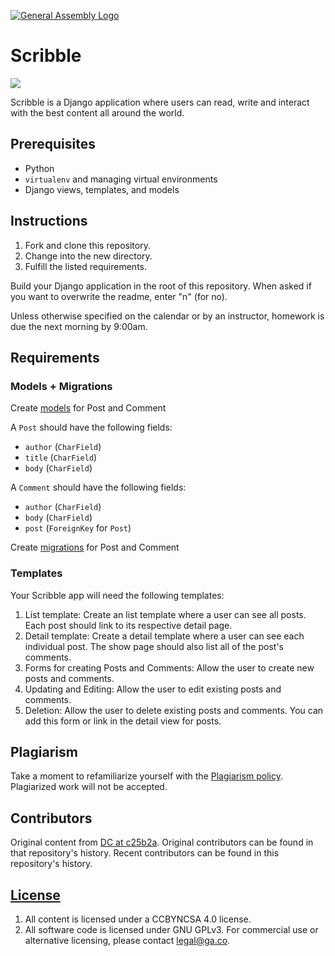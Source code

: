 [![General Assembly Logo](https://camo.githubusercontent.com/1a91b05b8f4d44b5bbfb83abac2b0996d8e26c92/687474703a2f2f692e696d6775722e636f6d2f6b6538555354712e706e67)](https://generalassemb.ly/education/web-development-immersive)

# Scribble

![](https://dl.dropboxusercontent.com/s/8frf8rblw6pnpds/hipsterlogogenerator_1438007087793.png?dl=0)

Scribble is a Django application where users can read, write and interact with
the best content all around the world.

## Prerequisites

* Python
* `virtualenv` and managing virtual environments
* Django views, templates, and models

## Instructions

1. Fork and clone this repository.
1. Change into the new directory.
1. Fulfill the listed requirements.

Build your Django application in the root of this repository. When asked if you
want to overwrite the readme, enter "n" (for no).

Unless otherwise specified on the calendar or by an instructor, homework is due
the next morning by 9:00am.

## Requirements

### Models + Migrations

Create
[models](https://git.generalassemb.ly/dc-wdi-python-django/django-models#models)
for Post and Comment

A `Post` should have the following fields:

* `author` (`CharField`)
* `title`  (`CharField`)
* `body` (`CharField`)

A `Comment` should have the following fields:

* `author` (`CharField`)
* `body` (`CharField`)
* `post` (`ForeignKey` for `Post`)

Create
[migrations](https://git.generalassemb.ly/dc-wdi-python-django/django-models#migrations)
for Post and Comment

### Templates

Your Scribble app will need the following templates:

1. List template: Create an list template where a user can see all posts. Each
   post should link to its respective detail page.
2. Detail template: Create a detail template where a user can see each
   individual post. The show page should also list all of the post's comments.
3. Forms for creating Posts and Comments: Allow the user to create new posts and
   comments.
4. Updating and Editing: Allow the user to edit existing posts and comments.
5. Deletion: Allow the user to delete existing posts and comments.  You can add
   this form or link in the detail view for posts.

## Plagiarism

Take a moment to refamiliarize yourself with the [Plagiarism policy](https://git.generalassemb.ly/DC-WDI/Administrative/blob/master/plagiarism.md). Plagiarized work will not be accepted.

## Contributors

Original content from [DC at c25b2a](https://git.generalassemb.ly/dc-wdi-python-django/scribble/commit/c25b2a2ca5ed6548b535f62baa41f4c2a4565e67). Original contributors can be found in that repository's history. Recent contributors can be found in this repository's history.

## [License](LICENSE)

1.  All content is licensed under a CC­BY­NC­SA 4.0 license.
1.  All software code is licensed under GNU GPLv3. For commercial use or
    alternative licensing, please contact legal@ga.co.
